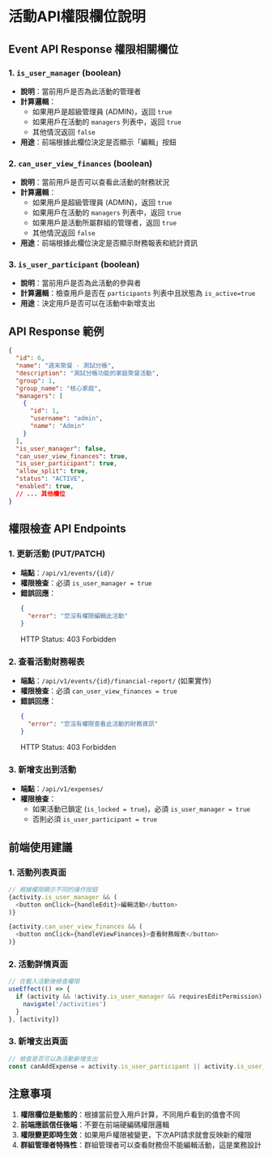 # 活動API權限欄位說明

## Event API Response 權限相關欄位

### 1. `is_user_manager` (boolean)
- **說明**：當前用戶是否為此活動的管理者
- **計算邏輯**：
  - 如果用戶是超級管理員 (ADMIN)，返回 `true`
  - 如果用戶在活動的 `managers` 列表中，返回 `true`
  - 其他情況返回 `false`
- **用途**：前端根據此欄位決定是否顯示「編輯」按鈕

### 2. `can_user_view_finances` (boolean)
- **說明**：當前用戶是否可以查看此活動的財務狀況
- **計算邏輯**：
  - 如果用戶是超級管理員 (ADMIN)，返回 `true`
  - 如果用戶在活動的 `managers` 列表中，返回 `true`
  - 如果用戶是活動所屬群組的管理者，返回 `true`
  - 其他情況返回 `false`
- **用途**：前端根據此欄位決定是否顯示財務報表和統計資訊

### 3. `is_user_participant` (boolean)
- **說明**：當前用戶是否為此活動的參與者
- **計算邏輯**：檢查用戶是否在 `participants` 列表中且狀態為 `is_active=true`
- **用途**：決定用戶是否可以在活動中新增支出

## API Response 範例

```json
{
  "id": 6,
  "name": "週末聚餐 - 測試分帳",
  "description": "測試分帳功能的家庭聚餐活動",
  "group": 1,
  "group_name": "核心家庭",
  "managers": [
    {
      "id": 1,
      "username": "admin",
      "name": "Admin"
    }
  ],
  "is_user_manager": false,
  "can_user_view_finances": true,
  "is_user_participant": true,
  "allow_split": true,
  "status": "ACTIVE",
  "enabled": true,
  // ... 其他欄位
}
```

## 權限檢查 API Endpoints

### 1. 更新活動 (PUT/PATCH)
- **端點**：`/api/v1/events/{id}/`
- **權限檢查**：必須 `is_user_manager = true`
- **錯誤回應**：
  ```json
  {
    "error": "您沒有權限編輯此活動"
  }
  ```
  HTTP Status: 403 Forbidden

### 2. 查看活動財務報表
- **端點**：`/api/v1/events/{id}/financial-report/` (如果實作)
- **權限檢查**：必須 `can_user_view_finances = true`
- **錯誤回應**：
  ```json
  {
    "error": "您沒有權限查看此活動的財務資訊"
  }
  ```
  HTTP Status: 403 Forbidden

### 3. 新增支出到活動
- **端點**：`/api/v1/expenses/`
- **權限檢查**：
  - 如果活動已鎖定 (`is_locked = true`)，必須 `is_user_manager = true`
  - 否則必須 `is_user_participant = true`

## 前端使用建議

### 1. 活動列表頁面
```typescript
// 根據權限顯示不同的操作按鈕
{activity.is_user_manager && (
  <button onClick={handleEdit}>編輯活動</button>
)}

{activity.can_user_view_finances && (
  <button onClick={handleViewFinances}>查看財務報表</button>
)}
```

### 2. 活動詳情頁面
```typescript
// 在載入活動後檢查權限
useEffect(() => {
  if (activity && !activity.is_user_manager && requiresEditPermission) {
    navigate('/activities')
  }
}, [activity])
```

### 3. 新增支出頁面
```typescript
// 檢查是否可以為活動新增支出
const canAddExpense = activity.is_user_participant || activity.is_user_manager
```

## 注意事項

1. **權限欄位是動態的**：根據當前登入用戶計算，不同用戶看到的值會不同
2. **前端應該信任後端**：不要在前端硬編碼權限邏輯
3. **權限變更即時生效**：如果用戶權限被變更，下次API請求就會反映新的權限
4. **群組管理者特殊性**：群組管理者可以查看財務但不能編輯活動，這是業務設計